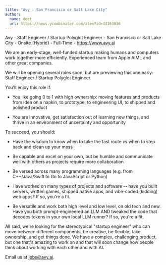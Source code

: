 ```yaml
---
title: "Avy : San Francisco or Salt Lake City"
author:
  name: deet
  url: https://news.ycombinator.com/item?id=44163036
---
```


<JobNavigation />

Avy - Staff Engineer &#x2F; Startup Polyglot Engineer - San Francisco or Salt Lake City - Onsite (Hybrid) - Full-Time - <a href="https:&#x2F;&#x2F;www.avy.ai" rel="nofollow">https:&#x2F;&#x2F;www.avy.ai</a>

We are an early-stage, well-funded startup making humans and computers work together more efficiently. Experienced team from Apple AIML and other great companies.

We will be opening several roles soon, but are previewing this one early: Staff Engineer &#x2F; Startup Polyglot Engineer.

You&#x27;ll enjoy this role if:

- You like going 0 to 1 with high ownership: moving features and products from idea on a napkin, to prototype, to engineering UI, to shipped and polished product

- You are innovative, get satisfaction out of learning new things, and thrive in an environment of uncertainty and opportunity

To succeed, you should:

- Have the wisdom to know when to take the fast route vs when to step back and clean up your mess

- Be capable and excel on your own, but be humble and communicate well with others as projects require more collaboration

- Be versed across many programming languages (e.g. from C++&#x2F;Java&#x2F;Swift to Go to JavaScript or Python)

- Have worked on many types of projects and software -- have you built servers, written games, shipped native apps, and vibe-coded (kidding) web apps? If so, you&#x27;re a fit.

- Be versatile and work both high level and low level, on old tech and new. Have you both prompt-engineered an LLM AND tweaked the code that decodes tokens in your own local LLM runner? If so, you&#x27;re a fit.

All said, we&#x27;re looking for the stereotypical &quot;startup engineer&quot; who can move between different components, be creative, be flexible, take ownership, and get things done. We have a complex, challenging product, but one that&#x27;s amazing to work on and that will soon change how people think about working with each other and with AI.

Email us at jobs@avy.ai.
<JobApplication />
